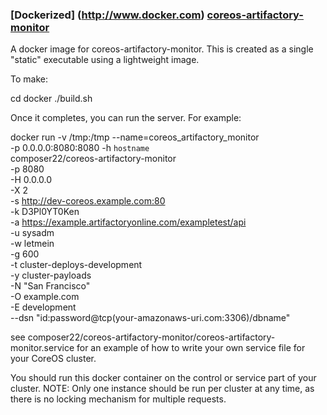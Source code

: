 ### [Dockerized] (http://www.docker.com) [coreos-artifactory-monitor](https://registry.hub.docker.com/u/composer22/coreos-artifactory-monitor/)

A docker image for coreos-artifactory-monitor. This is created as a single "static" executable using a lightweight image.

To make:

cd docker
./build.sh

Once it completes, you can run the server. For example:

docker run -v /tmp:/tmp --name=coreos_artifactory_monitor \
 -p 0.0.0.0:8080:8080 -h `hostname` \
  composer22/coreos-artifactory-monitor \
 -p 8080 \
 -H 0.0.0.0 \
 -X 2  \
 -s http://dev-coreos.example.com:80 \
 -k D3Pl0YT0Ken \
 -a https://example.artifactoryonline.com/exampletest/api \
 -u sysadm \
 -w letmein \
 -g 600 \
 -t cluster-deploys-development \
 -y cluster-payloads \
 -N "San Francisco" \
 -O example.com \
 -E development \
 --dsn  "id:password@tcp(your-amazonaws-uri.com:3306)/dbname"

see composer22/coreos-artifactory-monitor/coreos-artifactory-monitor.service for an example of
how to write your own service file for your CoreOS cluster.

You should run this docker container on the control or service part of your cluster.
NOTE: Only one instance should be run per cluster at any time, as there is no locking mechanism
for multiple requests.
